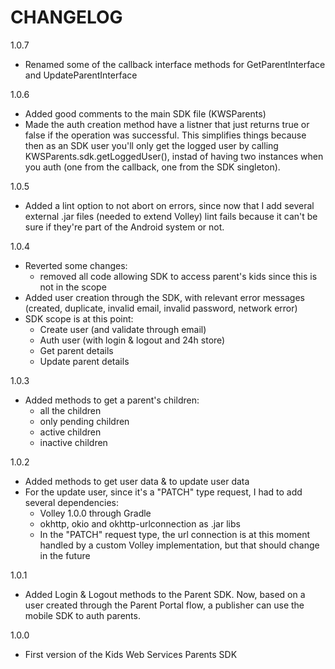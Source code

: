 CHANGELOG
=========

1.0.7
 - Renamed some of the callback interface methods for GetParentInterface and UpdateParentInterface

1.0.6
 - Added good comments to the main SDK file (KWSParents)
 - Made the auth creation method have a listner that just returns true or false if the operation was successful. This simplifies things because then as an
SDK user you'll only get the logged user by calling KWSParents.sdk.getLoggedUser(), instad of having two instances when you auth (one from the
callback, one from the SDK singleton).

1.0.5
 - Added a lint option to not abort on errors, since now that I add several external .jar files (needed to extend Volley) lint fails because
it can't be sure if they're part of the Android system or not.

1.0.4
 - Reverted some changes:
	- removed all code allowing SDK to access parent's kids since this is not in the scope
 - Added user creation through the SDK, with relevant error messages (created, duplicate, invalid email, invalid password, network error)
 - SDK scope is at this point:
	- Create user (and validate through email)
	- Auth user (with login & logout and 24h store)
	- Get parent details
	- Update parent details

1.0.3
 - Added methods to get a parent's children:
	- all the children
	- only pending children
	- active children
	- inactive children

1.0.2
 - Added methods to get user data & to update user data
 - For the update user, since it's a "PATCH" type request, I had to add several dependencies:
	- Volley 1.0.0 through Gradle
	- okhttp, okio and okhttp-urlconnection as .jar libs
   - In the "PATCH" request type, the url connection is at this moment handled by a custom Volley implementation, but that should change in the future

1.0.1
 - Added Login & Logout methods to the Parent SDK. Now, based on a user created through the Parent Portal flow, a publisher can use the mobile SDK to auth parents.

1.0.0
 - First version of the Kids Web Services Parents SDK
